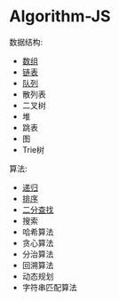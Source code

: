 # Algorithm-JS

数据结构:
- [数组](https://zh.wikipedia.org/wiki/%E6%95%B0%E7%BB%84)
- [链表](https://github.com/fxbabys/Algorithm-JS/tree/master/LinkedList)
- [队列](https://github.com/fxbabys/Algorithm-JS/tree/master/Queue)
- 散列表
- 二叉树
- 堆
- 跳表
- 图
- Trie树

算法:
- [递归](https://zh.wikipedia.org/wiki/%E9%80%92%E5%BD%92)
- [排序](https://github.com/fxbabys/Algorithm-JS/tree/master/Sorts)
- [二分查找](https://github.com/fxbabys/Algorithm-JS/tree/master/BinaryFind)
- 搜索
- 哈希算法
- 贪心算法
- 分治算法
- 回溯算法
- 动态规划
- 字符串匹配算法
